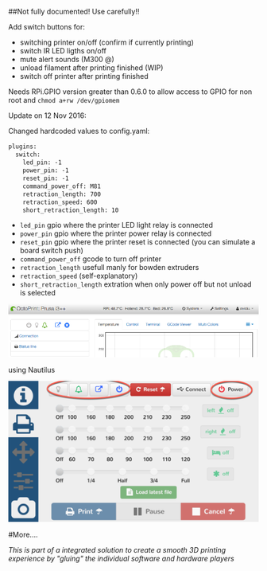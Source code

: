 ##Not fully documented! Use carefully!! 

Add switch buttons for:
- switching printer on/off (confirm if currently printing)
- switch  IR LED ligths on/off
- mute alert sounds (M300 @)
- unload filament after printing finished (WIP)
- switch off printer after printing finished

Needs RPi.GPIO version greater than 0.6.0 to allow access to GPIO for non root and `chmod a+rw /dev/gpiomem`

Update on 12 Nov 2016:

Changed hardcoded values to config.yaml:

```
plugins:
  switch:
    led_pin: -1
    power_pin: -1
    reset_pin: -1
    command_power_off: M81
    retraction_length: 700
	retraction_speed: 600
	short_retraction_length: 10
```


- `led_pin` gpio where the printer LED light relay is connected
- `power_pin` gpio where the printer power relay is connected
- `reset_pin` gpio where the printer reset is connected (you can simulate a board switch push)
- `command_power_off` gcode to turn off printer 
- `retraction_length` usefull manly for bowden extruders
- `retraction_speed` (self-explanatory)
- `short_retraction_length` extration when only power off but not unload is selected


![screenshot](screenshot_1.png)

using Nautilus

![screenshot](screenshot_2.png)

#More....

_This is part of a integrated solution to create a smooth 3D printing experience by "gluing" the individual software and hardware players_

